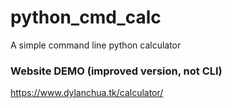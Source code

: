 # python_cmd_calc

A simple command line python calculator


### Website DEMO (improved version, not CLI)
  https://www.dylanchua.tk/calculator/
